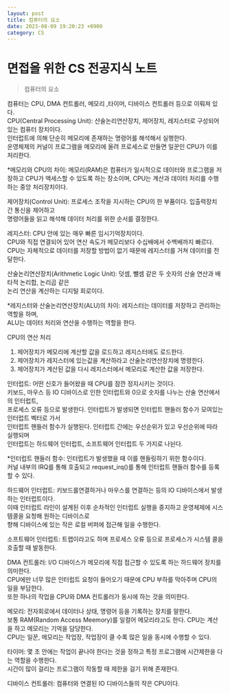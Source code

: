 ```yaml
---
layout: post
title: 컴퓨터의 요소
date: 2023-08-09 19:20:23 +0900
category: CS
---
```

# 면접을 위한 CS 전공지식 노트  
> 컴퓨터의 요소  

컴퓨터는 CPU, DMA 컨트롤러, 메모리 ,타이머, 디바이스 컨트롤러 등으로 이뤄져 있다.  
CPU(Central Processing Unit): 산술논리연산장치, 제어장치, 레지스터로 구성되어 있는 컴퓨터 장치이다.  
인터럽트에 의해 단순히 메모리에 존재하는 명령어를 해석해서 실행한다.  
운영체제의 커널이 프로그램을 메모리에 올려 프로세스로 만들면 일꾼인 CPU가 이를 처리한다.  
  
*메모리와 CPU의 차이: 메모리(RAM)은 컴퓨터가 일시적으로 데이터와 프로그램을 저장하고 CPU가 액세스할 수 있도록 하는 
장소이며, CPU는 계산과 데이터 처리를 수행하는 중앙 처리장치이다.  
  
제어장치(Control Unit): 프로세스 조작을 지시하는 CPU의 한 부품이다. 입출력장치 간 통신을 제어하고  
명령어들을 읽고 해석해 데이터 처리를 위한 순서를 결정한다.  

레지스터: CPU 안에 있는 매우 빠른 임시기억장치이다.  
CPU와 직접 연결되어 있어 연산 속도가 메모리보다 수십배에서 수백배까지 빠르다.  
CPU는 자체적으로 데이터를 저장할 방법이 없기 때문에 레지스터를 거쳐 데이터를 전달한다.  

산술논리연산장치(Arithmetic Logic Unit): 덧셈, 뺄셈 같은 두 숫자의 산술 연산과 배타적 논리합, 논리곱 같은  
논리 연산을 계산하는 디지털 회로이다.  
  
*레지스터와 산술논리연산장치(ALU)의 차이: 레지스터는 데이터를 저장하고 관리하는 역할을 하며,  
ALU는 데이터 처리와 연산을 수행하는 역할을 한다.  
    
CPU의 연산 처리  
1. 제어장치가 메모리에 계산할 값을 로드하고 레지스터에도 로드한다.  
2. 제어장치가 레지스터에 있는값을 계산하라고 산술논리연산장치에 명령한다.  
3. 제어장치가 계산된 값을 다시 레지스터에서 메모리로 계산한 값을 저장한다.  
   
인터럽트: 어떤 신호가 들어왔을 때 CPU를 잠깐 정지시키는 것이다.  
키보드, 마우스 등 IO 디바이스로 인한 인터럽트와 0으로 숫자를 나누는 산술 연산에서의 인터럽트,  
프로세스 오류 등으로 발생한다. 인터럽트가 발생되면 인터럽트 핸들러 함수가 모여있는 인터럽트 벡터로 가서  
인터럽트 핸들러 함수가 실행된다.  인터럽트 간에는 우선순위가 있고 우선순위에 따라 실행되며  
인터럽트는 하드웨어 인터럽트, 소프트웨어 인터럽트 두 가지로 나뉜다.  
  
*인터럽트 핸들러 함수: 인터럽트가 발생했을 때 이를 핸들링하기 위한 함수이다.  
커널 내부의 IRQ를 통해 호출되고 request_irq()를 통해 인터럽트 핸들러 함수를 등록할 수 있다.  
  
하드웨어 인터럽트: 키보드를연결하거나 마우스를 연결하는 등의 IO 디바이스에서 발생하는 인터럽트이다.  
이때 인터럽트 라인이 설계된 이후 순차적인 인터럽트 실행을 중지하고 운영체제에 시스템콜을 요청해 원하는 디바이스로  
향해 디바이스에 있는 작은 로컬 버퍼에 접근해 일을 수행한다.  
  
소프트웨어 인터럽트: 트랩이라고도 하며 프로세스 오류 등으로 프로세스가 시스템 콜을 호출할 때 발동한다.  
  
DMA 컨트롤러: I/O 디바이스가 메모리에 직접 접근할 수 있도록 하는 하드웨어 장치를 의미한다.  
CPU에만 너무 많은 인터럽트 요청이 들어오기 때문에 CPU 부하를 막아주며 CPU의 일을 부담한다.  
또한 하나의 작업을 CPU와 DMA 컨트롤러가 동시에 하는 것을 의미한다.  

메모리: 전자회로에서 데이터나 상태, 명령어 등을 기록하는 장치를 말한다.  
보통 RAM(Random Access Meemory)를 일컬어 메모리라고도 한다. CPU는 계산을 하고 메모리는 기억을 담당한다.    
CPU는 일꾼, 메모리는 작업장, 작업장이 클 수록 많은 일을 동시에 수행할 수 있다.  

타이머: 몇 초 안에는 작업이 끝나야 한다는 것을 정하고 특정 프로그램에 시간제한을 다는 역할을 수행한다.  
시간이 많이 걸리는 프로그램이 작동할 때 제한을 걸기 위해 존재한다.  

디바이스 컨트롤러: 컴퓨터와 연결된 IO 디바이스들의 작은 CPU이다.  

